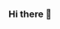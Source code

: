 ### Hi there 👋

<!--
**quaintrelle7/quaintrelle7** is a ✨ _special_ ✨ repository because its `README.md` (this file) appears on your GitHub profile.

Here are some ideas to get you started:

- 🔭 I’m currently working on Elastic Search
- 🌱 I’m currently learning Javascript
- 👯 I’m looking to collaborate on Bitcoin
- 🤔 I’m looking for help with ELK Stack
- 💬 Ask me about Django
- 📫 How to reach me: sharayushendre7@gmail.com
- 😄 Pronouns: ...
- ⚡ Fun fact: Almost anything powered with electricity needs to be coded. Isn’t it amazing?

-->
